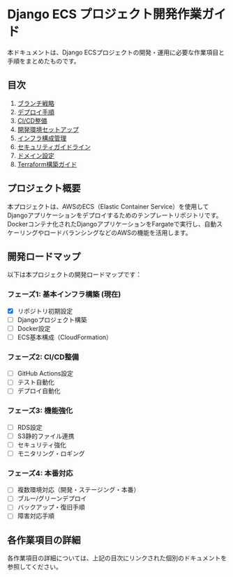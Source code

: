 # Django ECS プロジェクト開発作業ガイド

本ドキュメントは、Django ECSプロジェクトの開発・運用に必要な作業項目と手順をまとめたものです。

## 目次

1. [ブランチ戦略](./ブランチ戦略.md)
2. [デプロイ手順](./デプロイ手順.md)
3. [CI/CD整備](./CICD整備.md)
4. [開発環境セットアップ](./開発環境セットアップ.md)
5. [インフラ構成管理](./インフラ構成管理.md)
6. [セキュリティガイドライン](./セキュリティガイドライン.md)
7. [ドメイン設定](./ドメイン設定.md)
8. [Terraform構築ガイド](./Terraform構築ガイド.md)

## プロジェクト概要

本プロジェクトは、AWSのECS（Elastic Container Service）を使用してDjangoアプリケーションをデプロイするためのテンプレートリポジトリです。Dockerコンテナ化されたDjangoアプリケーションをFargateで実行し、自動スケーリングやロードバランシングなどのAWSの機能を活用します。

## 開発ロードマップ

以下は本プロジェクトの開発ロードマップです：

### フェーズ1: 基本インフラ構築 (現在)

- [x] リポジトリ初期設定
- [ ] Djangoプロジェクト構築
- [ ] Docker設定
- [ ] ECS基本構成（CloudFormation）

### フェーズ2: CI/CD整備

- [ ] GitHub Actions設定
- [ ] テスト自動化
- [ ] デプロイ自動化

### フェーズ3: 機能強化

- [ ] RDS設定
- [ ] S3静的ファイル連携
- [ ] セキュリティ強化
- [ ] モニタリング・ロギング

### フェーズ4: 本番対応

- [ ] 複数環境対応（開発・ステージング・本番）
- [ ] ブルー/グリーンデプロイ
- [ ] バックアップ・復旧手順
- [ ] 障害対応手順

## 各作業項目の詳細

各作業項目の詳細については、上記の目次にリンクされた個別のドキュメントを参照してください。 